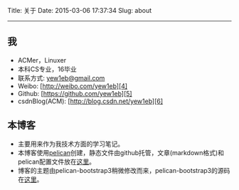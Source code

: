 Title: 关于
Date: 2015-03-06 17:37:34
Slug: about


---
## 我
* ACMer，Linuxer
* 本科CS专业，16毕业
* 联系方式: yew1eb@gmail.com
* Weibo: [http://weibo.com/yew1eb][4]
* Github: [https://github.com/yew1eb][5]
* csdnBlog(ACM): [http://blog.csdn.net/yew1eb][6]


## 本博客
* 主要用来作为我技术方面的学习笔记。
* 本博客使用[pelican][1]创建，静态文件由github托管，文章(markdown格式)和pelican配置文件放在[这里][2]。  
* 博客的主题由pelican-bootstrap3稍微修改而来，pelican-bootstrap3的源码在[这里][3]。


[1]: http://blog.getpelican.com
[2]: https://github.com/yew1eb/myBlog
[3]: https://github.com/DandyDev/pelican-bootstrap3
[4]: http://weibo.com/yew1eb
[5]: https://github.com/yew1eb
[6]: http://blog.csdn.net/yew1eb